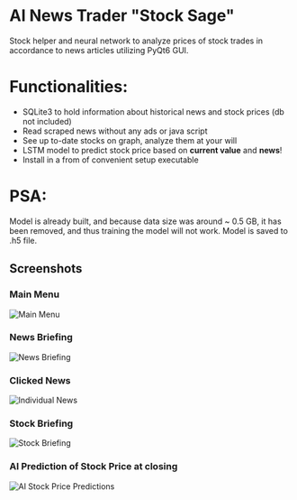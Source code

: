 # AI News Trader "Stock Sage"
Stock helper and neural network to analyze prices of stock trades in accordance to news articles utilizing PyQt6 GUI.
# Functionalities:
* SQLite3 to hold information about historical news and stock prices (db not included)
* Read scraped news without any ads or java script
* See up to-date stocks on graph, analyze them at your will
* LSTM model to predict stock price based on **current value** and **news**!
* Install in a from of convenient setup executable
# PSA:
Model is already built, and because data size was around ~ 0.5 GB, it has been removed, and thus training the model will not work.
Model is saved to .h5 file.
## Screenshots
### Main Menu
![Main Menu](https://github.com/user-attachments/assets/79b27312-4624-464f-8dc3-e24e4fb4c62e)
### News Briefing
![News Briefing](https://github.com/user-attachments/assets/2d7fa1b4-640b-4469-b52c-5c668a9a1e97)
### Clicked News
![Individual News](https://github.com/user-attachments/assets/8d495538-f6c6-4b6c-b073-ce4fb9f8ccb2)
### Stock Briefing
![Stock Briefing](https://github.com/user-attachments/assets/74079f0f-945d-4287-a71d-c7d17868ce9a)
### AI Prediction of Stock Price at closing
![AI Stock Price Predictions](https://github.com/user-attachments/assets/4eceee7f-e61b-4802-a2c9-359d8bd83f97)

